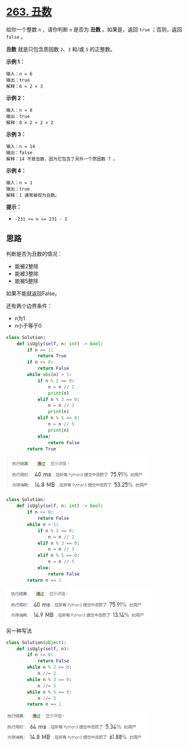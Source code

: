 # [263. 丑数](https://leetcode-cn.com/problems/ugly-number/)

给你一个整数 `n` ，请你判断 `n` 是否为 **丑数** 。如果是，返回 `true` ；否则，返回 `false` 。

**丑数** 就是只包含质因数 `2`、`3` 和/或 `5` 的正整数。

 

**示例 1：**

```
输入：n = 6
输出：true
解释：6 = 2 × 3
```

**示例 2：**

```
输入：n = 8
输出：true
解释：8 = 2 × 2 × 2
```

**示例 3：**

```
输入：n = 14
输出：false
解释：14 不是丑数，因为它包含了另外一个质因数 7 。
```

**示例 4：**

```
输入：n = 1
输出：true
解释：1 通常被视为丑数。
```

 

**提示：**

- `-231 <= n <= 231 - 1`

## 思路

判断是否为丑数的情况：

- 能被2整除
- 能被3整除
- 能被5整除

如果不能就返回False。

还有两个边界条件：

- n为1
- n小于等于0

```python
class Solution:
    def isUgly(self, n: int) -> bool:
        if n == 1:
            return True
        if n <= 0:
            return False
        while abs(n) > 1:
            if n % 2 == 0:
                n = n // 2
                print(n)
            elif n % 3 == 0:
                n = n // 3
                print(n)
            elif n % 5 == 0:
                n = n // 5
                print(n)
            else:
                return False
        return True
```

![image-20210410093927348](img/image-20210410093927348.png)

```python
class Solution:
    def isUgly(self, n: int) -> bool:
        if n <= 0:
            return False
        while n > 1:
            if n % 2 == 0:
                n = n // 2
            elif n % 3 == 0:
                n = n // 3
            elif n % 5 == 0:
                n = n // 5
            else:
                return False
        return n == 1
```

![image-20210410094334334](img/image-20210410094334334.png)

另一种写法

```python
class Solution(object):
    def isUgly(self, n):
        if n <= 0:
            return False
        while n % 2 == 0:
            n //= 2
        while n % 3 == 0:
            n //= 3
        while n % 5 == 0:
            n //= 5
        return n == 1
```

![image-20210410094221932](img/image-20210410094221932.png)